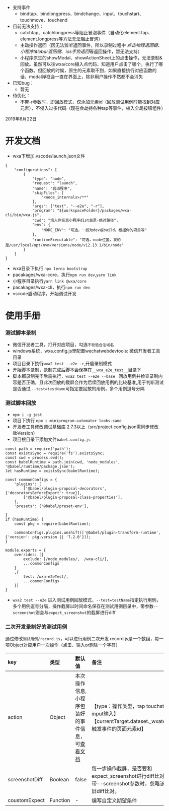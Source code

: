 * 支持事件
	* bindtap、bindlongpress、bindchange、input、touchstart、touchmove、touchend
* 目前无法支持：
    * catchtap、catchlongpress等阻止冒泡事件（自动化element.tap、element.longpress等方法无法阻止冒泡）
	* 主动操作返回（因无法监听返回事件，所以录制过程中 *点击物理返回键*、*小程序titlebar返回键*、*ios手势返回*等返回操作，暂无法支持）
    * 小程序原生的showModal、showActionSheet上的点击操作，无法录制&回放。虽然可以往wxa/core植入点代码，知道用户点击了哪个，执行了哪个函数。但回放的时候，原生的元素取不到，如果直接执行对应函数的话，modal弹框会一直在界面上，除非用户操作不然都不会消失
* 已知bug：
    * 暂无
* 待优化：
    * 不带-r参数时，即回放模式，仅添加元素id（回放测试用例时能找到对应元素），不侵入过多代码（现在会劫持各种tap等事件，植入全局按钮组件）

2019年8月22日

# 开发文档
* wxa下增加.vscode/launch.json文件
```
{
    "configurations": [
        {
            "type": "node",
            "request": "launch",
            "name": "启动程序",
            "skipFiles": [
                "<node_internals>/**"
            ],
            "args": ["test", "--e2e", "-r"],
            "program": "${workspaceFolder}/packages/wxa-cli/bin/wxa.js",
            "cwd": "填入你任意小程序dist目录-绝对路径",
            "env": {
                "NODE_ENV": "可选，一般为dev或build，根据你的项目写"
            },
            "runtimeExecutable": "可选，node位置，我的是/usr/local/opt/nvm/versions/node/v12.13.1/bin/node"
        }
    ]
}
```
* wxa目录下执行 `npx lerna bootstrap`
* pacakages/wxa-core，执行`npm run dev`,`yarn link`
* 小程序目录执行`yarn link @wxa/core`
* pacakages/wxa-cli，执行`npm run dev`
* vscode启动程序，开始调试开发

# 使用手册


### 测试脚本录制
* 微信开发者工具，打开对应项目，勾选`不校验合法域名`
* windows系统，wxa.config.js里配置wechatwebdevtools: 微信开发者工具目录
* 项目目录下执行`wxa2 test --e2e -r`,开启录制模式
* 开始脚本录制，录制完成后脚本会保存在`__wxa_e2e_test__`目录下
* 脚本都录制完毕后需执行，`wxa2 test --e2e --base ` 回放用例并检查录制内容是否正确，且此次回放的截屏会作为后续回放用例的比较基准,用于判断测试是否通过,`--test=testName`可指定要回放的用例，多个用例逗号分隔

### 测试脚本回放
* `npm i -g jest`
* 项目下执行 `npm i miniprogram-automator looks-same`
* 开发者工具修改调试基础库 2.7.3以上（src/project.config.json需同步修改libVersion）
* 项目根目录下添加文件`babel.config.js`
```
const path = require('path');
const existsSync = require('fs').existsSync;
const cwd = process.cwd();
const babelRuntime = path.join(cwd, 'node_modules', '@babel/runtime/package.json');
let hasRuntime = existsSync(babelRuntime);

const commonConfigs = {
    'plugins': [
        ['@babel/plugin-proposal-decorators', {'decoratorsBeforeExport': true}],
        ['@babel/plugin-proposal-class-properties'],
    ],
    'presets': ['@babel/preset-env'],

}
if (hasRuntime) {
    const pkg = require(babelRuntime);

    commonConfigs.plugins.unshift(['@babel/plugin-transform-runtime', {'version': pkg.version || '7.2.0'}]);
}

module.exports = {
    overrides: [{
        exclude: [/node_modules/,  /wxa-cli/],
        ...commonConfigs
    }
    ,{
        test: /wxa-e2eTest/,
        ...commonConfigs
    }]
}
```
* `wxa2 test --e2e` 进入测试用例回放模式，`--test=testName`指定执行用例，多个用例逗号分隔，操作截屏以时间命名保存在测试用例目录中，带参数`--screenshot`则会与`expect_screenshot`的截屏进行diff


### 二次开发录制好的测试用例
通过修改`测试用例/record.js`，可以进行用例二次开发
record.js是一个数组，每一项Object对应用户一次操作（点击、输入or删除一个字符）

|key|类型|默认值|备注|
| :-----| :---- | :---- | :---- |
| action | Object| 本次操作信息,小程序包装好的事件信息，可<a href="https://developers.weixin.qq.com/miniprogram/dev/framework/view/wxml/event.html">查看文档</a> | 【type：操作类型，tap touchstart点击，input输入】<br> 【currentTarget.dataset._wxatestuniqueid：触发事件的页面元素id】<br/>|
| screenshotDiff | Boolean| false | 每一步操作截屏，是否要和expect_screenshot进行diff比对。启动命令带--screenshot参数时，忽略该配置，都会截屏diff比对。 |
| coustomExpect | Function| - | 编写自定义期望条件 |


